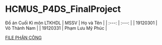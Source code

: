 # HCMUS_P4DS_FinalProject
Đồ án Cuối Kì môn LTKHDL
| MSSV | Họ và Tên |
| :---: | :---: |
| 19120301 | Võ Thành Nam | 
| 19120331 | Phạm Lưu Mỹ Phúc | 


[FILE PHÂN CÔNG](https://docs.google.com/spreadsheets/d/119BwSpzlVbtm3wLFI99M-koJ47uqkehvI5o1rG_Jrmc/edit?usp=sharing)
